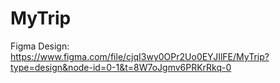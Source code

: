 # MyTrip

Figma Design: https://www.figma.com/file/cjqI3wy0OPr2Uo0EYJIlFE/MyTrip?type=design&node-id=0-1&t=8W7oJgmv6PRKrRkq-0

